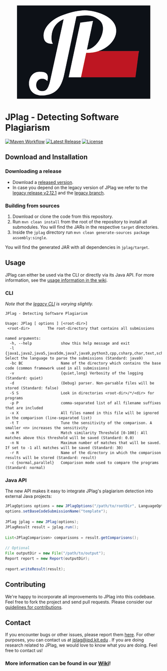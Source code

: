 <p align="center"> 
	<img alt="JPlag logo" src="jplag/src/main/resources/de/jplag/reporting/data/logo-dark.png">
</p>

# JPlag - Detecting Software Plagiarism

[![Maven Workflow](https://github.com/jplag/jplag/actions/workflows/maven.yml/badge.svg)](https://github.com/jplag/jplag/actions/workflows/maven.yml)
[![Latest Release](https://img.shields.io/github/release/jplag/jplag.svg)](https://github.com/jplag/jplag/releases/latest)
[![License](https://img.shields.io/github/license/jplag/jplag.svg)](https://github.com/jplag/jplag/blob/master/LICENSE)

## Download and Installation

### Downloading a release
* Download a [released version](https://github.com/jplag/jplag/releases).
* In case you depend on the legacy version of JPlag we refer to the [legacy release v2.12.1](https://github.com/jplag/jplag/releases/tag/v2.12.1-SNAPSHOT) and the [legacy branch](https://github.com/jplag/jplag/tree/legacy).

### Building from sources 
1. Download or clone the code from this repository.
2. Run `mvn clean install` from the root of the repository to install all submodules. You will find the JARs in the respective `target` directories.
3. Inside the `jplag` directory run `mvn clean generate-sources package assembly:single`. 

You will find the generated JAR with all dependencies in  `jplag/target`.

## Usage
JPlag can either be used via the CLI or directly via its Java API. For more information, see the [usage information in the wiki](https://github.com/jplag/JPlag/wiki/1.-How-to-Use-JPlag).

### CLI
*Note that the [legacy CLI](https://github.com/jplag/jplag/blob/legacy/README.md) is varying slightly.*

```
JPlag - Detecting Software Plagiarism

Usage: JPlag [ options ] [<root-dir>]
 <root-dir>        The root-directory that contains all submissions

named arguments:
  -h, --help             show this help message and exit
  -l                     {java1,java2,java5,java5dm,java7,java9,python3,cpp,csharp,char,text,scheme} Select the language to parse the submissions (Standard: java9)
  -bc BC                 Name of the directory which contains the base code (common framework used in all submissions)
  -v                     {quiet,long} Verbosity of the logging (Standard: quiet)
  -d                     (Debug) parser. Non-parsable files will be stored (Standard: false)
  -S S                   Look in directories <root-dir>/*/<dir> for programs
  -p P                   comma-separated list of all filename suffixes that are included
  -x X                   All files named in this file will be ignored in the comparison (line-separated list)
  -t T                   Tune the sensitivity of the comparison. A smaller <n> increases the sensitivity
  -m M                   Match similarity Threshold [0-100]: All matches above this threshold will be saved (Standard: 0.0)
  -n N                   Maximum number of matches that will be saved. If set to -1 all matches will be saved (Standard: 30)
  -r R                   Name of the directory in which the comparison results will be stored (Standard: result)
  -c {normal,parallel}   Comparison mode used to compare the programs (Standard: normal)
```

### Java API

The new API makes it easy to integrate JPlag's plagiarism detection into external Java projects:

```java
JPlagOptions options = new JPlagOptions("/path/to/rootDir", LanguageOption.JAVA_1_9);
options.setBaseCodeSubmissionName("template");

JPlag jplag = new JPlag(options);
JPlagResult result = jplag.run();

List<JPlagComparison> comparisons = result.getComparisons();

// Optional
File outputDir = new File("/path/to/output");
Report report = new Report(outputDir);

report.writeResult(result);
```

## Contributing
We're happy to incorporate all improvements to JPlag into this codebase. Feel free to fork the project and send pull requests.
Please consider our [guidelines for contributions](https://github.com/jplag/JPlag/wiki/2.-Contributing-to-JPlag).

## Contact
If you encounter bugs or other issues, please report them [here](https://github.com/jplag/jplag/issues).
For other purposes, you can contact us at jplag@ipd.kit.edu .
If you are doing research related to JPlag, we would love to know what you are doing. Feel free to contact us!

### More information can be found in our [Wiki](https://github.com/jplag/JPlag/wiki)!

